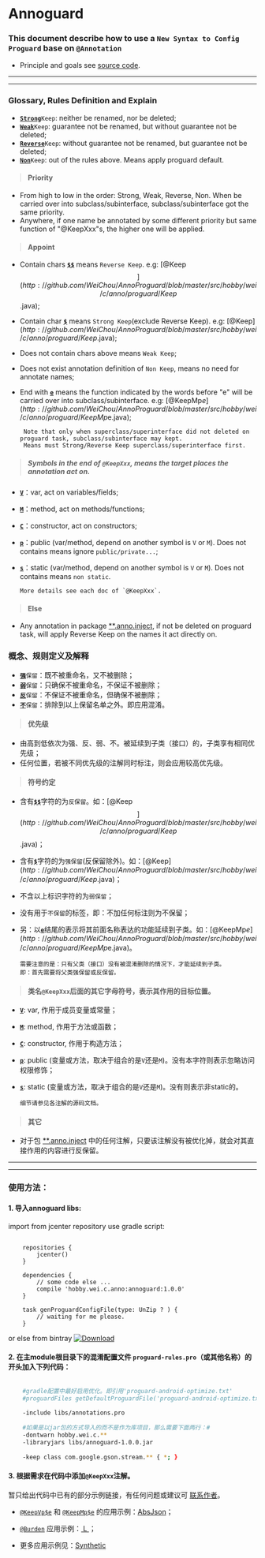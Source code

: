 # Annoguard

### This document describe how to use a `New Syntax to Config Proguard` base on `@Annotation`

* Principle and goals see [source code](http://github.com/WeiChou/AnnoProguard/blob/master/libs/annotations.pro).

------------------------------------------------------------------------------------------------
---

### Glossary, Rules Definition and Explain

* [**`Strong`**](#~)`Keep`: neither be renamed, nor be deleted;
* [**`Weak`**](#~)`Keep`: guarantee not be renamed, but without guarantee not be deleted;
* [**`Reverse`**](#~)`Keep`: without guarantee not be renamed, but guarantee not be deleted;
* [**`Non`**](#~)`Keep`: out of the rules above. Means apply proguard default.

> #### Priority
  * From high to low in the order: Strong, Weak, Reverse, Non. When be carried over into subclass/subinterface, subclass/subinterface got the same priority.
  * Anywhere, if one name be annotated by some different priority but same function of "@KeepXxx"s, the higher one will be applied.
    
> #### Appoint
  * Contain chars [**`$$`**](#~) means `Reverse Keep`. e.g: [@Keep$$](http://github.com/WeiChou/AnnoProguard/blob/master/src/hobby/wei/c/anno/proguard/Keep$$.java);
  * Contain char [**`$`**](#~) means `Strong Keep`(exclude Reverse Keep). e.g: [@Keep$](http://github.com/WeiChou/AnnoProguard/blob/master/src/hobby/wei/c/anno/proguard/Keep$.java);
  * Does not contain chars above means `Weak Keep`;
  * Does not exist annotation definition of `Non Keep`, means no need for annotate names;
  * End with [**`e`**](#~) means the function indicated by the words before "e" will be carried over into subclass/subinterface.
  e.g: [@KeepMp$e](http://github.com/WeiChou/AnnoProguard/blob/master/src/hobby/wei/c/anno/proguard/KeepMp$e.java);
     
         Note that only when superclass/superinterface did not deleted on proguard task, subclass/subinterface may kept.
         Means must Strong/Reverse Keep superclass/superinterface first.
        
> ##### Symbols in the end of `@KeepXxx`, means the target places the annotation act on.
  * [**`V`**](#~)：var, act on variables/fields;
  * [**`M`**](#~)：method, act on methods/functions;
  * [**`C`**](#~)：constructor, act on constructors;
  * [**`p`**](#~)：public (var/method, depend on another symbol is `V` or `M`). Does not contains means ignore `public/private...`;
  * [**`s`**](#~)：static (var/method, depend on another symbol is `V` or `M`). Does not contains means `non static`.
    
        More details see each doc of `@KeepXxx`.

> #### Else
  * Any annotation in package [\**.anno.inject](http://github.com/WeiChou/Wei.Lib2A/blob/master/Wei.Lib2A/src/hobby/wei/c/anno/inject),
  if not be deleted on proguard task, will apply Reverse Keep on the names it act directly on.


### 概念、规则定义及解释

* [**`强`**](#~)`保留`：既不被重命名，又不被删除；
* [**`弱`**](#~)`保留`：只确保不被重命名，不保证不被删除；
* [**`反`**](#~)`保留`：不保证不被重命名，但确保不被删除；
* [**`不`**](#~)`保留`：排除到以上保留名单之外。即应用混淆。

> #### 优先级
  * 由高到低依次为强、反、弱、不。被延续到子类（接口）的，子类享有相同优先级；
  * 任何位置，若被不同优先级的注解同时标注，则会应用较高优先级。
    
> #### 符号约定
  * 含有[**`$$`**](#~)字符的为`反保留`。如：[@Keep$$](http://github.com/WeiChou/AnnoProguard/blob/master/src/hobby/wei/c/anno/proguard/Keep$$.java)；
  * 含有[**`$`**](#~)字符的为`强保留`(反保留除外)。如：[@Keep$](http://github.com/WeiChou/AnnoProguard/blob/master/src/hobby/wei/c/anno/proguard/Keep$.java)；
  * 不含以上标识字符的为`弱保留`；
  * 没有用于`不保留`的标签，即：不加任何标注则为不保留；
  * 另：以[**`e`**](#~)结尾的表示将其前面名称表达的功能延续到子类。如：[@KeepMp$e](http://github.com/WeiChou/AnnoProguard/blob/master/src/hobby/wei/c/anno/proguard/KeepMp$e.java)。
    
        需要注意的是：只有父类（接口）没有被混淆删除的情况下，才能延续到子类。
        即：首先需要将父类强保留或反保留。
        
> #### 类名`@KeepXxx`后面的其它字母符号，表示其作用的目标位置。
  * [**`V`**](#~): var, 作用于成员变量或常量；
  * [**`M`**](#~): method, 作用于方法或函数；
  * [**`C`**](#~): constructor, 作用于构造方法；
  * [**`p`**](#~): public (变量或方法，取决于组合的是`V`还是`M`)。没有本字符则表示忽略访问权限修饰；
  * [**`s`**](#~): static (变量或方法，取决于组合的是`V`还是`M`)。没有则表示非static的。
    
        细节请参见各注解的源码文档。

> #### 其它
  * 对于包 [\**.anno.inject](http://github.com/WeiChou/Wei.Lib2A/blob/master/Wei.Lib2A/src/hobby/wei/c/anno/inject) 中的任何注解，只要该注解没有被优化掉，就会对其直接作用的内容进行反保留。

------------------------------------------------------------------------------------------------
---


### 使用方法：

#### 1. 导入annoguard libs:

import from jcenter repository use gradle script:

```Gradle

    repositories {
        jcenter()
    }
    
    dependencies {
        // some code else ...
        compile 'hobby.wei.c.anno:annoguard:1.0.0'
    }
    
    task genProguardConfigFile(type: UnZip ? ) {
        // waiting for me please.
    }
```
or else from bintray [ ![Download](https://api.bintray.com/packages/hobby/maven/annoguard/images/download.svg) ](https://bintray.com/hobby/maven/annoguard/_latestVersion)

#### 2. 在主module根目录下的混淆配置文件 `proguard-rules.pro`（或其他名称）的开头加入下列代码：

```Bash

    #gradle配置中最好启用优化。即引用'proguard-android-optimize.txt'
    #proguardFiles getDefaultProguardFile('proguard-android-optimize.txt'), 'proguard-rules.pro'
    
    -include libs/annotations.pro
    
    #如果是以jar包的方式导入的而不是作为库项目，那么需要下面两行：#
    -dontwarn hobby.wei.c.**
    -libraryjars libs/annoguard-1.0.0.jar
    
    -keep class com.google.gson.stream.** { *; }
```

#### 3. 根据需求在代码中添加`@KeepXxx`注解。

暂只给出代码中已有的部分示例链接，有任何问题或建议可 [联系作者](http://github.com/WeiChou/Wei.Lib2A/blob/master/README.md#联系作者)。

* [`@KeepVp$e`](http://github.com/WeiChou/AnnoProguard/blob/master/src/hobby/wei/c/anno/proguard/KeepVp$e.java)
和 [`@KeepMp$e`](http://github.com/WeiChou/AnnoProguard/blob/master/src/hobby/wei/c/anno/proguard/KeepMp$e.java)
的应用示例：[AbsJson](http://github.com/WeiChou/Wei.Lib2A/blob/master/Wei.Lib2A/src/hobby/wei/c/data/abs/AbsJson.java#L45)；

* [`@Burden`](http://github.com/WeiChou/AnnoProguard/blob/master/src/hobby/wei/c/anno/proguard/Burden.java)
应用示例：[ L ](http://github.com/WeiChou/Wei.Lib2A/blob/master/Wei.Lib2A/src/hobby/wei/c/L.java#L121)；

* 更多应用示例见：[Synthetic](http://github.com/WeiChou/AnnoProguard/blob/master/src/test/example/Synthetic.java)

